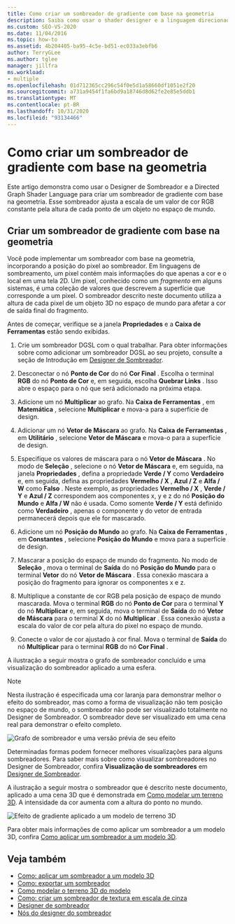 ```yaml
---
title: Como criar um sombreador de gradiente com base na geometria
description: Saiba como usar o shader designer e a linguagem direcionada do grafo Shader para criar um sombreador de gradiente baseado em geometria que dimensione um valor de cor RGB constante.
ms.custom: SEO-VS-2020
ms.date: 11/04/2016
ms.topic: how-to
ms.assetid: 4b204405-ba95-4c5e-bd51-ec033a3ebfb6
author: TerryGLee
ms.author: tglee
manager: jillfra
ms.workload:
- multiple
ms.openlocfilehash: 01d712365cc296c54f0e5d1a58660df1051e2f20
ms.sourcegitcommit: a731a9454f1fa6bd9a18746d8d62fe2e85e5ddb1
ms.translationtype: MT
ms.contentlocale: pt-BR
ms.lasthandoff: 10/31/2020
ms.locfileid: "93134466"
---
```

# <a name="how-to-create-a-geometry-based-gradient-shader"></a>Como criar um sombreador de gradiente com base na geometria

Este artigo demonstra como usar o Designer de Sombreador e a Directed Graph Shader Language para criar um sombreador de gradiente com base na geometria. Esse sombreador ajusta a escala de um valor de cor RGB constante pela altura de cada ponto de um objeto no espaço de mundo.

## <a name="create-a-geometry-based-gradient-shader"></a>Criar um sombreador de gradiente com base na geometria

Você pode implementar um sombreador com base na geometria, incorporando a posição do pixel ao sombreador. Em linguagens de sombreamento, um pixel contém mais informações do que apenas a cor e o local em uma tela 2D. Um pixel, conhecido como um *fragmento* em alguns sistemas, é uma coleção de valores que descrevem a superfície que corresponde a um pixel. O sombreador descrito neste documento utiliza a altura de cada pixel de um objeto 3D no espaço de mundo para afetar a cor de saída final do fragmento.

Antes de começar, verifique se a janela **Propriedades** e a **Caixa de Ferramentas** estão sendo exibidas.

1. Crie um sombreador DGSL com o qual trabalhar. Para obter informações sobre como adicionar um sombreador DGSL ao seu projeto, consulte a seção de Introdução em [Designer de Sombreador](../designers/shader-designer.md).

2. Desconectar o nó **Ponto de Cor** do nó **Cor Final** . Escolha o terminal **RGB** do nó **Ponto de Cor** e, em seguida, escolha **Quebrar Links** . Isso abre o espaço para o nó que será adicionado na próxima etapa.

3. Adicione um nó **Multiplicar** ao grafo. Na **Caixa de Ferramentas** , em **Matemática** , selecione **Multiplicar** e mova-a para a superfície de design.

4. Adicionar um nó **Vetor de Máscara** ao grafo. Na **Caixa de Ferramentas** , em **Utilitário** , selecione **Vetor de Máscara** e mova-o para a superfície de design.

5. Especifique os valores de máscara para o nó **Vetor de Máscara** . No modo de **Seleção** , selecione o nó **Vetor de Máscara** e, em seguida, na janela **Propriedades** , defina a propriedade **Verde / Y** como **Verdadeiro** e, em seguida, defina as propriedades **Vermelho / X** , **Azul / Z** e **Alfa / W** como **Falso** . Neste exemplo, as propriedades **Vermelho / X** , **Verde / Y** e **Azul / Z** correspondem aos componentes x, y e z do nó **Posição do Mundo** e **Alfa / W** não é usada. Como somente **Verde / Y** está definido como **Verdadeiro** , apenas o componente y do vetor de entrada permanecerá depois que ele for mascarado.

6. Adicione um nó **Posição do Mundo** ao grafo. Na **Caixa de Ferramentas** , em **Constantes** , selecione **Posição do Mundo** e mova para a superfície de design.

7. Mascarar a posição do espaço de mundo do fragmento. No modo de **Seleção** , mova o terminal de **Saída** do nó **Posição do Mundo** para o terminal **Vetor** do nó **Vetor de Máscara** . Essa conexão mascara a posição do fragmento para ignorar os componentes x e z.

8. Multiplique a constante de cor RGB pela posição de espaço de mundo mascarada. Mova o terminal **RGB** do nó **Ponto de Cor** para o terminal **Y** do nó **Multiplicar** e, em seguida, mova o terminal de **Saída** do nó **Vetor de Máscara** para o terminal **X** do nó **Multiplicar** . Essa conexão ajusta a escala do valor de cor pela altura do pixel no espaço de mundo.

9. Conecte o valor de cor ajustado à cor final. Mova o terminal de **Saída** do nó **Multiplicar** para o terminal **RGB** do nó **Cor Final** .

A ilustração a seguir mostra o grafo de sombreador concluído e uma visualização do sombreador aplicado a uma esfera.

> [!NOTE]
> Nesta ilustração é especificada uma cor laranja para demonstrar melhor o efeito do sombreador, mas como a forma de visualização não tem posição no espaço de mundo, o sombreador não pode ser visualizado totalmente no Designer de Sombreador. O sombreador deve ser visualizado em uma cena real para demonstrar o efeito completo.

![Grafo de sombreador e uma versão prévia de seu efeito](../designers/media/digit-gradient-effect-graph.png)

Determinadas formas podem fornecer melhores visualizações para alguns sombreadores. Para saber mais sobre como visualizar sombreadores no Designer de Sombreador, confira **Visualização de sombreadores** em [Designer de Sombreador](../designers/shader-designer.md).

A ilustração a seguir mostra o sombreador que é descrito neste documento, aplicado a uma cena 3D que é demonstrada em [Como modelar um terreno 3D](../designers/how-to-model-3-d-terrain.md). A intensidade da cor aumenta com a altura do ponto no mundo.

![Efeito de gradiente aplicado a um modelo de terreno 3D](../designers/media/digit-gradient-effect-result.png)

Para obter mais informações de como aplicar um sombreador a um modelo 3D, confira [Como aplicar um sombreador a um modelo 3D](../designers/how-to-apply-a-shader-to-a-3-d-model.md).

## <a name="see-also"></a>Veja também

- [Como: aplicar um sombreador a um modelo 3D](../designers/how-to-apply-a-shader-to-a-3-d-model.md)
- [Como: exportar um sombreador](../designers/how-to-export-a-shader.md)
- [Como modelar o terreno 3D do modelo](../designers/how-to-model-3-d-terrain.md)
- [Como: criar um sombreador de textura em escala de cinza](../designers/how-to-create-a-grayscale-texture-shader.md)
- [Designer de sombreador](../designers/shader-designer.md)
- [Nós do designer do sombreador](../designers/shader-designer-nodes.md)

